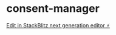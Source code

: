 # consent-manager

[Edit in StackBlitz next generation editor ⚡️](https://stackblitz.com/~/github.com/sushant280295/consent-manager)